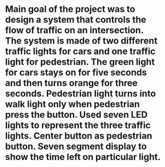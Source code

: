 # Main goal of the project was to design a system that controls the flow of traffic on an intersection. The system is made of two different traffic lights for cars and one traffic light for pedestrian. The green light for cars stays on for five seconds and then turns orange for three seconds. Pedestrian light turns into walk light only when pedestrian press the button. Used seven LED lights to represent the three traffic lights. Center button as pedestrian button. Seven segment display to show the time left on particular light. 
